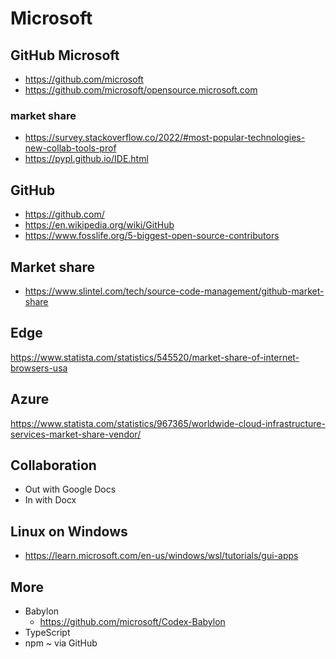 # Microsoft

## GitHub Microsoft

* https://github.com/microsoft
* https://github.com/microsoft/opensource.microsoft.com




### market share

* https://survey.stackoverflow.co/2022/#most-popular-technologies-new-collab-tools-prof
* https://pypl.github.io/IDE.html


## GitHub

* https://github.com/
* https://en.wikipedia.org/wiki/GitHub
* https://www.fosslife.org/5-biggest-open-source-contributors

## Market share

* https://www.slintel.com/tech/source-code-management/github-market-share

## Edge

https://www.statista.com/statistics/545520/market-share-of-internet-browsers-usa


## Azure

https://www.statista.com/statistics/967365/worldwide-cloud-infrastructure-services-market-share-vendor/

## Collaboration

* Out with Google Docs
* In with Docx

## Linux on Windows

* https://learn.microsoft.com/en-us/windows/wsl/tutorials/gui-apps


## More

* Babylon
  * https://github.com/microsoft/Codex-Babylon
* TypeScript
* npm ~ via GitHub
